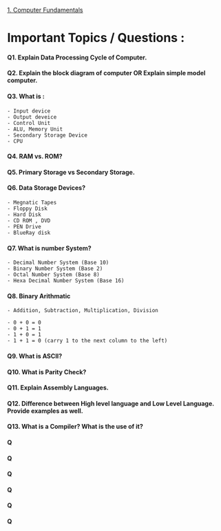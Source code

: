 [1. Computer Fundamentals](https://nios.ac.in/media/documents/vocational/CLS/Certificate_Course_in_Library_Science_english/M4_PDF/M4L1.pdf)



# Important Topics / Questions :
#### Q1. Explain Data Processing Cycle of Computer.
#### Q2. Explain the block diagram of computer OR Explain simple model computer.
#### Q3. What is :
    - Input device
    - Output deveice
    - Control Unit
    - ALU, Memory Unit
    - Secondary Storage Device
    - CPU
#### Q4. RAM vs. ROM?
#### Q5. Primary Storage vs Secondary Storage.
#### Q6. Data Storage Devices?
    - Megnatic Tapes
    - Floppy Disk
    - Hard Disk
    - CD ROM , DVD
    - PEN Drive
    - BlueRay disk
#### Q7. What is number System? 
    - Decimal Number System (Base 10)
    - Binary Number System (Base 2)
    - Octal Number System (Base 8)
    - Hexa Decimal Number System (Base 16)

#### Q8. Binary Arithmatic
    - Addition, Subtraction, Multiplication, Division

    - 0 + 0 = 0
    - 0 + 1 = 1
    - 1 + 0 = 1
    - 1 + 1 = 0 (carry 1 to the next column to the left)
#### Q9. What is ASCII? 
#### Q10. What is Parity Check?
#### Q11. Explain Assembly Languages.
#### Q12. Difference between High level language and Low Level Language. Provide examples as well.
#### Q13. What is a Compiler? What is the use of it?
#### Q
#### Q
#### Q
#### Q
#### Q
#### Q


